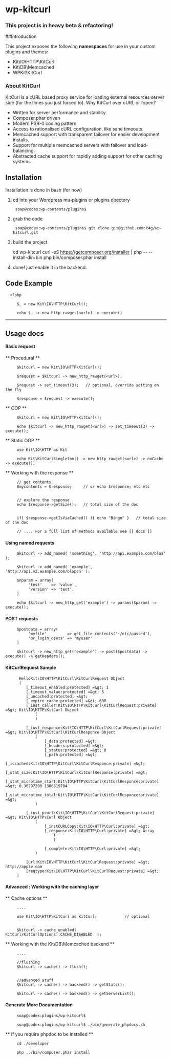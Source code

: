 wp-kitcurl
=============

### This project is in heavy beta & refactoring!

##Introduction

This project exposes the following **namespaces** for use in your custom plugins and themes:
* Kit\IO\HTTP\KitCurl
* Kit\DB\Memcached
* WPKit\KitCurl

### About KitCurl
KitCurl is a cURL based proxy service for loading external resources server side (for the times you just forced to).
Why KitCurl over cURL or fopen?
 * Written for server performance and stability.
 * Composer.phar driven
 * Modern PSR-0 coding pattern
 * Access to rationalised cURL configuration, like sane timeouts.
 * Memcached support with transparent failover for easier development installs.
 * Support for multiple memcached servers with failover and load-balancing.
 * Abstracted cache support for rapidly adding support for other caching systems.   
 
## Installation

Installation is done in bash (for now)

1) cd into your Wordpress mu-plugins or plugins directory

    	soap@codex:wp-contents/plugins$
	
2) grab the code

     	soap@codex:wp-contents/plugins$ git clone git@github.com:t4g/wp-kitcurl.git
	
3) build the project

      cd wp-kitcurl
    	curl -sS https://getcomposer.org/installer | php -- --install-dir=bin
     	php bin/composer.phar install
     	
4) done! just enable it in the backend.


## Code Example

      <?php 
        
         $_ = new Kit\IO\HTTP\KitCurl();
         
         echo $_ -> new_http_rawget(<url>) -> execute()
   
   
 ---    
## Usage docs

#### Basic request

** Procedural **

         
         $kitcurl = new Kit\IO\HTTP\KitCurl();
         
         $request = $kitcurl -> new_http_rawget(<url>);
         
         $request -> set_timeout(3);   // optional, override setting on the fly
         
         $response = $request -> execute();
         
         
** OOP **

         
         $kitcurl = new Kit\IO\HTTP\KitCurl();
         
         echo $kitcurl -> new_http_rawget(<url>) -> set_timeout(3) -> execute();
         
         
** Static OOP **

         
         use Kit\IO\HTTP as Kit
         
         echo Kit\KitCurlSingleton() -> new_http_rawget(<url>) -> noCache -> execute();


** Working with the response **

         
         // get contents
         $mycontents = $response;     // or echo $response; etc etc
         

         // explore the response
         echo $response->getSize();   // total size of the doc
         

         if( $response->getIsViaCached() ){ echo "Bingo" }   // total size of the doc
         
         // .... For a full list of methods available see [[ docs ]]  


#### Using named requests

         
         $kitcurl -> add_named( 'something', 'http://api.example.com/blaa' );
         
         $kitcurl -> add_named( 'example',   'http://api.v2.example.com/blopen' );
         
         $nparam = array(
              'test'    => 'value',
              'version' => 'test'.
         )
         
         echo $kitcurl -> new_http_get('example') -> params($param) -> execute();
         
         
#### POST requests

         $postdata = array(
              'myfile'         => get_file_contents('~/etc/passed'),
              'or_login_deets' => 'myuser'
         )
         
         $kitcurl -> new_http_get('example') -> post($postdata) -> execute() -> getHeaders();


#### KitCurlRequest Sample

          HelloKit\IO\HTTP\KitCurl\KitCurlRequest Object
          (
             [_timeout_enabled:protected] =&gt; 1
             [_timeout_value:protected] =&gt; 5
             [_uncached:protected] =&gt; 
             [_expire_cache:protected] =&gt; 600
             [_inst_caller:Kit\IO\HTTP\KitCurl\KitCurlRequest:private] =&gt; Kit\IO\HTTP\KitCurl Object
                 (
                 )
         
             [_inst_responce:Kit\IO\HTTP\KitCurl\KitCurlRequest:private] =&gt; Kit\IO\HTTP\KitCurl\KitCurlResponce Object
                 (
                     [_data:protected] =&gt; 
                     [_headers:protected] =&gt; 
                     [_status:protected] =&gt; 0
                     [_path:protected] =&gt; 
                     [_iscached:Kit\IO\HTTP\KitCurl\KitCurlResponce:private] =&gt; 
                     [_stat_size:Kit\IO\HTTP\KitCurl\KitCurlResponce:private] =&gt; 
                     [_stat_microtime_start:Kit\IO\HTTP\KitCurl\KitCurlResponce:private] =&gt; 0.36297200 1386319704
                     [_stat_microtime_total:Kit\IO\HTTP\KitCurl\KitCurlResponce:private] =&gt; 
                 )

             [_inst_pcurl:Kit\IO\HTTP\KitCurl\KitCurlRequest:private] =&gt; Kit\IO\HTTP\Curl Object
                 (
                     [_instCURLCopy:Kit\IO\HTTP\Curl:private] =&gt; 
                     [_response:Kit\IO\HTTP\Curl:private] =&gt; Array
                         (
                         )

                     [_complete:Kit\IO\HTTP\Curl:private] =&gt; 
                 )

             [url:Kit\IO\HTTP\KitCurl\KitCurlRequest:private] =&gt; http://apple.com
             [reqtype:Kit\IO\HTTP\KitCurl\KitCurlRequest:private] =&gt; 
         )



#### Advanced : Working with the caching layer

** Cache options ** 

         ....
         
         use Kit\IO\HTTP\KitCurl as KitCurl;            // optional
         
         
         $kitcurl -> cache_enabled(  KitCurl/KitCurlOptions::CACHE_DISABLED  );
         
         
         
** Working with the Kit\DB\Memcached backend **
         

         ....
        
         //flushing
         $kitcurl -> cache() -> flush();
         
         
         //advanced stuff 
         $kitcurl -> cache() -> backend() -> getStats(); 
         
         $kitcurl -> cache() -> backend() -> getServerList();
         
         


#### Generate More Documentation



         soap@codex:plugins/wp-kitcurl$ 
         
         soap@codex:plugins/wp-kitcurl$ ./bin/generate_phpdocs.sh
         
         
** If you require phpdoc to be installed **


         cd ./developer
         
         php ../bin/composer.phar install
         
         
